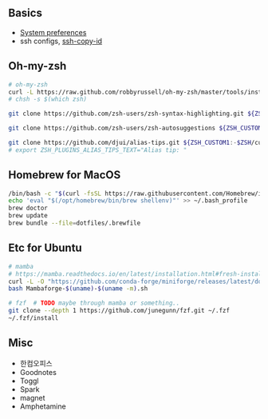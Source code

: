 ## Basics

* [System preferences](https://subicura.com/2017/11/22/mac-os-development-environment-setup.html)
* ssh configs, [ssh-copy-id](https://itzone.tistory.com/694)


## Oh-my-zsh

```bash
# oh-my-zsh
curl -L https://raw.github.com/robbyrussell/oh-my-zsh/master/tools/install.sh | sh
# chsh -s $(which zsh)

git clone https://github.com/zsh-users/zsh-syntax-highlighting.git ${ZSH_CUSTOM:-~/.oh-my-zsh/custom}/plugins/zsh-syntax-highlighting

git clone https://github.com/zsh-users/zsh-autosuggestions ${ZSH_CUSTOM:-~/.oh-my-zsh/custom}/plugins/zsh-autosuggestions

git clone https://github.com/djui/alias-tips.git ${ZSH_CUSTOM1:-$ZSH/custom}/plugins/alias-tips
# export ZSH_PLUGINS_ALIAS_TIPS_TEXT="Alias tip: "
```


## Homebrew for MacOS
```bash
/bin/bash -c "$(curl -fsSL https://raw.githubusercontent.com/Homebrew/install/master/install.sh)"
echo 'eval "$(/opt/homebrew/bin/brew shellenv)"' >> ~/.bash_profile
brew doctor
brew update
brew bundle --file=dotfiles/.brewfile
```


## Etc for Ubuntu

```bash
# mamba
# https://mamba.readthedocs.io/en/latest/installation.html#fresh-install
curl -L -O "https://github.com/conda-forge/miniforge/releases/latest/download/Mambaforge-$(uname)-$(uname -m).sh"
bash Mambaforge-$(uname)-$(uname -m).sh

# fzf  # TODO maybe through mamba or something..
git clone --depth 1 https://github.com/junegunn/fzf.git ~/.fzf
~/.fzf/install
```


## Misc

* 한컴오피스
* Goodnotes
* Toggl
* Spark
* magnet
* Amphetamine
